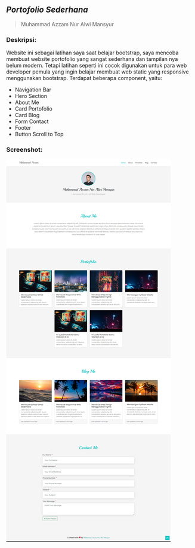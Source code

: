 ## _Portofolio Sederhana_

> Muhammad Azzam Nur Alwi Mansyur

### Deskripsi:
Website ini sebagai latihan saya saat belajar bootstrap, saya mencoba membuat website portofolio yang sangat sederhana dan tampilan nya belum modern. Tetapi latihan seperti ini cocok digunakan untuk para web developer pemula yang ingin belajar membuat web static yang responsive menggunakan bootstrap. Terdapat beberapa component, yaitu:

* Navigation Bar
* Hero Section
* About Me
* Card Portofolio
* Card Blog
* Form Contact
* Footer
* Button Scroll to Top

### Screenshot: 
[screenshot]: assets/images/screenshot/screenshot.jpg

![alt text][screenshot]